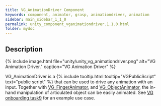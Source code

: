 ```yaml
---
title: VG_AnimationDriver Component
keywords: component, animator, grasp, animationdriver, animation
sidebar: main_sidebar_1_1_0
permalink: unity_component_vganimationdriver.1.1.0.html
folder: mydoc
---
```


## Description

{% include image.html file="unity/unity_vg_animationdriver.png" alt="VG Animation Driver." caption="VG Animation Driver" %}

VG_AnimationDriver is a {% include tooltip.html tooltip="VGPublicScript" text="public script" %} that can be used to drive any animation with an input. Together with [VG_FingerAnimator](unity_component_vgfingeranimator.1.1.0.html), and [VG_ObjectAnimator](unity_component_vgobjectanimator.1.1.0.html), the in-hand manipulation of articulated object can be easily animated. See [VG onboarding task9](unity_vgonboarding_task9.1.1.0.html) for an example use case.
